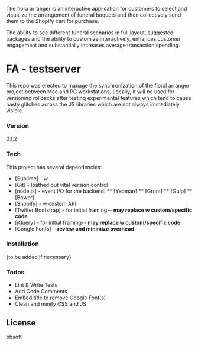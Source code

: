 The flora arranger is an interactive application for customers to select and visualize the arrangement of funeral boquets and then collectively send them to the Shopify cart for purchase. 

The ability to see different funeral scenarios in full layout, suggested packages and the ability to customize interactively, enhances customer engagement and substantially increases average transaction spending.

# FA - testserver
This repo was erected to manage the synchronization of the floral arranger project between Mac and PC workstations. Locally, it will be used for versioning rollbacks after testing experimental features which tend to cause nasty glitches across the JS libraries which are not always immediately visible.

### Version
0.1.2

### Tech

This project has several dependencies:

* [Sublime] - w 
* [Git] - loathed but vital version control
* [node.js] - event I/O for the backend:
** [Yeoman]
** [Grunt]
** [Gulp] 
** [Bower]
* [Shopify] - w custom API
* [Twitter Bootstrap] - for initial framing-- **may replace w custom/specific code**
* [jQuery] - for initial framing-- **may replace w custom/specific code**
* [Google Fonts]-- **review and minimize overhead**


### Installation

{to be added if necessary}



### Todos

 - Lint & Write Tests
 - Add Code Comments
 - Embed title to remove Google Font(s)
 - Clean and minify CSS and JS


License
----

pbsoft

